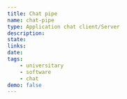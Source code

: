 ```yaml
---
title: Chat pipe
name: chat-pipe
type: Application chat client/Server
description:
state:
links:
date:
tags: 
    - universitary
    - software
    - chat
demo: false
---
```


